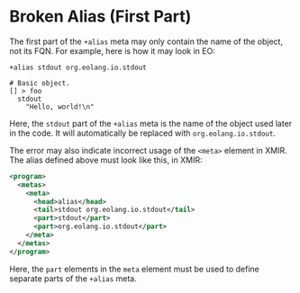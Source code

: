 # Broken Alias (First Part)

The first part of the `+alias` meta may only contain the name
of the object, not its FQN. For example, here is how it may look
in EO:

```
+alias stdout org.eolang.io.stdout

# Basic object.
[] > foo
  stdout
    "Hello, world!\n"
```

Here, the `stdout` part of the `+alias` meta is the name of the 
object used later in the code. It will automatically be replaced
with `org.eolang.io.stdout`.

The error may also indicate incorrect usage of the `<meta>` element
in XMIR. The alias defined above must look like this, in XMIR:

```xml
<program>
  <metas>
    <meta>
      <head>alias</head>
      <tail>stdout org.eolang.io.stdout</tail>
      <part>stdout</part>
      <part>org.eolang.io.stdout</part>
    </meta>
  </metas>
</program>
```

Here, the `part` elements in the `meta` element must be used to define
separate parts of the `+alias` meta.
